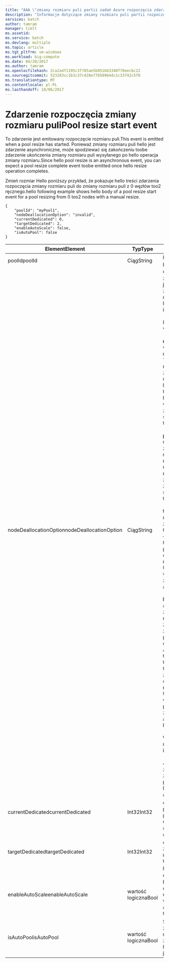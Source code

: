 ```yaml
---
title: "AAA \"zmiany rozmiaru puli partii zadań Azure rozpoczęcia zdarzenia | Dokumentacja firmy Microsoft\""
description: "Informacje dotyczące zmiany rozmiaru puli partii rozpoczęcia zdarzenia."
services: batch
author: tamram
manager: timlt
ms.assetid: 
ms.service: batch
ms.devlang: multiple
ms.topic: article
ms.tgt_pltfrm: vm-windows
ms.workload: big-compute
ms.date: 04/20/2017
ms.author: tamram
ms.openlocfilehash: 2ca2a4f1195c3f785ae5b051b63340f70eecbc22
ms.sourcegitcommit: 523283cc1b3c37c428e77850964dc1c33742c5f0
ms.translationtype: MT
ms.contentlocale: pl-PL
ms.lasthandoff: 10/06/2017
---
```

# <a name="pool-resize-start-event"></a><span data-ttu-id="ce3ee-103">Zdarzenie rozpoczęcia zmiany rozmiaru puli</span><span class="sxs-lookup"><span data-stu-id="ce3ee-103">Pool resize start event</span></span>

 <span data-ttu-id="ce3ee-104">To zdarzenie jest emitowany rozpoczęcie rozmiaru puli.</span><span class="sxs-lookup"><span data-stu-id="ce3ee-104">This event is emitted when a pool resize has started.</span></span> <span data-ttu-id="ce3ee-105">Ponieważ zmiany rozmiaru puli hello jest zdarzenie asynchroniczne, może spodziewać się zakończeniu toobe zdarzenie ukończenia zmiany rozmiaru puli wysyłanego po hello operacja zmiany rozmiaru.</span><span class="sxs-lookup"><span data-stu-id="ce3ee-105">Since hello pool resize is an asynchronous event, you can expect a pool resize complete event toobe emitted once hello resize operation completes.</span></span>

 <span data-ttu-id="ce3ee-106">Zmień rozmiar Hello poniższy przykład, że pokazuje hello treści zdarzenia rozpoczęcia zmiany rozmiaru puli do zmiany rozmiaru puli z 0 węzłów too2 ręcznego.</span><span class="sxs-lookup"><span data-stu-id="ce3ee-106">hello following example shows hello body of a pool resize start event for a pool resizing from 0 too2 nodes with a manual resize.</span></span>

```
{
    "poolId": "myPool1",
    "nodeDeallocationOption": "invalid",
    "currentDedicated": 0,
    "targetDedicated": 2,
    "enableAutoScale": false,
    "isAutoPool": false
}
```

|<span data-ttu-id="ce3ee-107">Element</span><span class="sxs-lookup"><span data-stu-id="ce3ee-107">Element</span></span>|<span data-ttu-id="ce3ee-108">Typ</span><span class="sxs-lookup"><span data-stu-id="ce3ee-108">Type</span></span>|<span data-ttu-id="ce3ee-109">Uwagi</span><span class="sxs-lookup"><span data-stu-id="ce3ee-109">Notes</span></span>|
|-------------|----------|-----------|
|<span data-ttu-id="ce3ee-110">poolId</span><span class="sxs-lookup"><span data-stu-id="ce3ee-110">poolId</span></span>|<span data-ttu-id="ce3ee-111">Ciąg</span><span class="sxs-lookup"><span data-stu-id="ce3ee-111">String</span></span>|<span data-ttu-id="ce3ee-112">Identyfikator Hello hello puli.</span><span class="sxs-lookup"><span data-stu-id="ce3ee-112">hello id of hello pool.</span></span>|
|<span data-ttu-id="ce3ee-113">nodeDeallocationOption</span><span class="sxs-lookup"><span data-stu-id="ce3ee-113">nodeDeallocationOption</span></span>|<span data-ttu-id="ce3ee-114">Ciąg</span><span class="sxs-lookup"><span data-stu-id="ce3ee-114">String</span></span>|<span data-ttu-id="ce3ee-115">Określa, kiedy węzły mogą zostać usunięte z puli hello, jeśli hello rozmiar puli będzie zmniejszany.</span><span class="sxs-lookup"><span data-stu-id="ce3ee-115">Specifies when nodes may be removed from hello pool, if hello pool size is decreasing.</span></span><br /><br /> <span data-ttu-id="ce3ee-116">Możliwe wartości:</span><span class="sxs-lookup"><span data-stu-id="ce3ee-116">Possible values are:</span></span><br /><br /> <span data-ttu-id="ce3ee-117">**requeue** — Przerwij wykonywane zadania i requeue je.</span><span class="sxs-lookup"><span data-stu-id="ce3ee-117">**requeue** – Terminate running tasks and requeue them.</span></span> <span data-ttu-id="ce3ee-118">Witaj zadania zostaną ponownie uruchomione, gdy zadanie hello jest włączone.</span><span class="sxs-lookup"><span data-stu-id="ce3ee-118">hello tasks will run again when hello job is enabled.</span></span> <span data-ttu-id="ce3ee-119">Usuń węzły zaraz po zakończeniu zadania.</span><span class="sxs-lookup"><span data-stu-id="ce3ee-119">Remove nodes as soon as tasks have been terminated.</span></span><br /><br /> <span data-ttu-id="ce3ee-120">**przerwanie** — przerwania uruchomionych zadań.</span><span class="sxs-lookup"><span data-stu-id="ce3ee-120">**terminate** – Terminate running tasks.</span></span> <span data-ttu-id="ce3ee-121">Witaj zadania nie zostaną ponownie uruchomione.</span><span class="sxs-lookup"><span data-stu-id="ce3ee-121">hello tasks will not run again.</span></span> <span data-ttu-id="ce3ee-122">Usuń węzły zaraz po zakończeniu zadania.</span><span class="sxs-lookup"><span data-stu-id="ce3ee-122">Remove nodes as soon as tasks have been terminated.</span></span><br /><br /> <span data-ttu-id="ce3ee-123">**taskcompletion** — Zezwalaj na aktualnie uruchomione zadania toocomplete.</span><span class="sxs-lookup"><span data-stu-id="ce3ee-123">**taskcompletion** – Allow currently running tasks toocomplete.</span></span> <span data-ttu-id="ce3ee-124">Nie planuj nowych zadań czasu oczekiwania.</span><span class="sxs-lookup"><span data-stu-id="ce3ee-124">Schedule no new tasks while waiting.</span></span> <span data-ttu-id="ce3ee-125">Usuń węzły, po zakończeniu wykonywania wszystkich zadań.</span><span class="sxs-lookup"><span data-stu-id="ce3ee-125">Remove nodes when all tasks have completed.</span></span><br /><br /> <span data-ttu-id="ce3ee-126">**Retaineddata** — Zezwalaj na aktualnie uruchomione zadania toocomplete, a następnie zaczekaj na zakończenie wszystkich zadań tooexpire okresów przechowywania danych.</span><span class="sxs-lookup"><span data-stu-id="ce3ee-126">**Retaineddata** - Allow currently running tasks toocomplete, then wait for all task data retention periods tooexpire.</span></span> <span data-ttu-id="ce3ee-127">Nie planuj nowych zadań czasu oczekiwania.</span><span class="sxs-lookup"><span data-stu-id="ce3ee-127">Schedule no new tasks while waiting.</span></span> <span data-ttu-id="ce3ee-128">Usuń węzły, gdy wygasły wszystkich okresów przechowywania zadań.</span><span class="sxs-lookup"><span data-stu-id="ce3ee-128">Remove nodes when all task retention periods have expired.</span></span><br /><br /> <span data-ttu-id="ce3ee-129">Wartość domyślna Hello jest requeue.</span><span class="sxs-lookup"><span data-stu-id="ce3ee-129">hello default value is requeue.</span></span><br /><br /> <span data-ttu-id="ce3ee-130">Jeśli rozmiar puli hello jest zwiększenie, hello wartość zbyt**nieprawidłowy**.</span><span class="sxs-lookup"><span data-stu-id="ce3ee-130">If hello pool size is increasing then hello value is set too**invalid**.</span></span>|
|<span data-ttu-id="ce3ee-131">currentDedicated</span><span class="sxs-lookup"><span data-stu-id="ce3ee-131">currentDedicated</span></span>|<span data-ttu-id="ce3ee-132">Int32</span><span class="sxs-lookup"><span data-stu-id="ce3ee-132">Int32</span></span>|<span data-ttu-id="ce3ee-133">Witaj liczba węzłów obliczeniowych aktualnie przypisane toohello puli.</span><span class="sxs-lookup"><span data-stu-id="ce3ee-133">hello number of compute nodes currently assigned toohello pool.</span></span>|
|<span data-ttu-id="ce3ee-134">targetDedicated</span><span class="sxs-lookup"><span data-stu-id="ce3ee-134">targetDedicated</span></span>|<span data-ttu-id="ce3ee-135">Int32</span><span class="sxs-lookup"><span data-stu-id="ce3ee-135">Int32</span></span>|<span data-ttu-id="ce3ee-136">Witaj liczba węzłów obliczeniowych, które są żądane hello puli.</span><span class="sxs-lookup"><span data-stu-id="ce3ee-136">hello number of compute nodes that are requested for hello pool.</span></span>|
|<span data-ttu-id="ce3ee-137">enableAutoScale</span><span class="sxs-lookup"><span data-stu-id="ce3ee-137">enableAutoScale</span></span>|<span data-ttu-id="ce3ee-138">wartość logiczna</span><span class="sxs-lookup"><span data-stu-id="ce3ee-138">Bool</span></span>|<span data-ttu-id="ce3ee-139">Określa, czy rozmiar puli hello automatycznie dostosowuje się wraz z upływem czasu.</span><span class="sxs-lookup"><span data-stu-id="ce3ee-139">Specifies whether hello pool size automatically adjusts over time.</span></span>|
|<span data-ttu-id="ce3ee-140">isAutoPool</span><span class="sxs-lookup"><span data-stu-id="ce3ee-140">isAutoPool</span></span>|<span data-ttu-id="ce3ee-141">wartość logiczna</span><span class="sxs-lookup"><span data-stu-id="ce3ee-141">Bool</span></span>|<span data-ttu-id="ce3ee-142">Speficies czy puli hello został utworzony za pomocą mechanizmu AutoPool zadania.</span><span class="sxs-lookup"><span data-stu-id="ce3ee-142">Speficies whether hello pool was created via a job's AutoPool mechanism.</span></span>|
